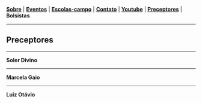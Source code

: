 <link href="./style.css" rel="stylesheet">
<meta charset="UTF-8">

[**Sobre**](#sobre) | [**Eventos**](#eventos) | [**Escolas-campo**](#escolas-campo) | [**Contato**](#contato) | [**Youtube**](#youtube) | [**Preceptores**](./preceptores) | **Bolsistas**

____

## Preceptores

____

**Soler Divino**

_____

**Marcela Gaio**

____
**Luiz Otávio**

